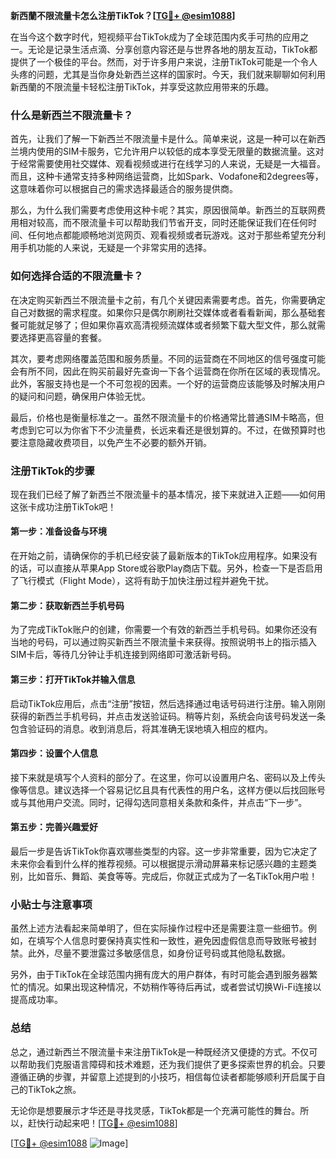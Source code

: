 **新西蘭不限流量卡怎么注册TikTok？[[TG💪+ @esim1088](https://t.me/s/esim1088)]**

在当今这个数字时代，短视频平台TikTok成为了全球范围内炙手可热的应用之一。无论是记录生活点滴、分享创意内容还是与世界各地的朋友互动，TikTok都提供了一个极佳的平台。然而，对于许多用户来说，注册TikTok可能是一个令人头疼的问题，尤其是当你身处新西兰这样的国家时。今天，我们就来聊聊如何利用新西蘭的不限流量卡轻松注册TikTok，并享受这款应用带来的乐趣。

### 什么是新西兰不限流量卡？

首先，让我们了解一下新西兰不限流量卡是什么。简单来说，这是一种可以在新西兰境内使用的SIM卡服务，它允许用户以较低的成本享受无限量的数据流量。这对于经常需要使用社交媒体、观看视频或进行在线学习的人来说，无疑是一大福音。而且，这种卡通常支持多种网络运营商，比如Spark、Vodafone和2degrees等，这意味着你可以根据自己的需求选择最适合的服务提供商。

那么，为什么我们需要考虑使用这种卡呢？其实，原因很简单。新西兰的互联网费用相对较高，而不限流量卡可以帮助我们节省开支，同时还能保证我们在任何时间、任何地点都能顺畅地浏览网页、观看视频或者玩游戏。这对于那些希望充分利用手机功能的人来说，无疑是一个非常实用的选择。

### 如何选择合适的不限流量卡？

在决定购买新西兰不限流量卡之前，有几个关键因素需要考虑。首先，你需要确定自己对数据的需求程度。如果你只是偶尔刷刷社交媒体或者看看新闻，那么基础套餐可能就足够了；但如果你喜欢高清视频流媒体或者频繁下载大型文件，那么就需要选择更高容量的套餐。

其次，要考虑网络覆盖范围和服务质量。不同的运营商在不同地区的信号强度可能会有所不同，因此在购买前最好先查询一下各个运营商在你所在区域的表现情况。此外，客服支持也是一个不可忽视的因素。一个好的运营商应该能够及时解决用户的疑问和问题，确保用户体验无忧。

最后，价格也是衡量标准之一。虽然不限流量卡的价格通常比普通SIM卡略高，但考虑到它可以为你省下不少流量费，长远来看还是很划算的。不过，在做预算时也要注意隐藏收费项目，以免产生不必要的额外开销。

### 注册TikTok的步骤

现在我们已经了解了新西兰不限流量卡的基本情况，接下来就进入正题——如何用这张卡成功注册TikTok吧！

#### 第一步：准备设备与环境
在开始之前，请确保你的手机已经安装了最新版本的TikTok应用程序。如果没有的话，可以直接从苹果App Store或谷歌Play商店下载。另外，检查一下是否启用了飞行模式（Flight Mode），这将有助于加快注册过程并避免干扰。

#### 第二步：获取新西兰手机号码
为了完成TikTok账户的创建，你需要一个有效的新西兰手机号码。如果你还没有当地的号码，可以通过购买新西兰不限流量卡来获得。按照说明书上的指示插入SIM卡后，等待几分钟让手机连接到网络即可激活新号码。

#### 第三步：打开TikTok并输入信息
启动TikTok应用后，点击“注册”按钮，然后选择通过电话号码进行注册。输入刚刚获得的新西兰手机号码，并点击发送验证码。稍等片刻，系统会向该号码发送一条包含验证码的消息。收到消息后，将其准确无误地填入相应的框内。

#### 第四步：设置个人信息
接下来就是填写个人资料的部分了。在这里，你可以设置用户名、密码以及上传头像等信息。建议选择一个容易记忆且具有代表性的用户名，这样方便以后找回账号或与其他用户交流。同时，记得勾选同意相关条款和条件，并点击“下一步”。

#### 第五步：完善兴趣爱好
最后一步是告诉TikTok你喜欢哪些类型的内容。这一步非常重要，因为它决定了未来你会看到什么样的推荐视频。可以根据提示滑动屏幕来标记感兴趣的主题类别，比如音乐、舞蹈、美食等等。完成后，你就正式成为了一名TikTok用户啦！

### 小贴士与注意事项

虽然上述方法看起来简单明了，但在实际操作过程中还是需要注意一些细节。例如，在填写个人信息时要保持真实性和一致性，避免因虚假信息而导致账号被封禁。此外，尽量不要泄露过多敏感信息，如身份证号码或其他隐私数据。

另外，由于TikTok在全球范围内拥有庞大的用户群体，有时可能会遇到服务器繁忙的情况。如果出现这种情况，不妨稍作等待后再试，或者尝试切换Wi-Fi连接以提高成功率。

### 总结

总之，通过新西兰不限流量卡来注册TikTok是一种既经济又便捷的方式。不仅可以帮助我们克服语言障碍和技术难题，还为我们提供了更多探索世界的机会。只要遵循正确的步骤，并留意上述提到的小技巧，相信每位读者都能够顺利开启属于自己的TikTok之旅。

无论你是想要展示才华还是寻找灵感，TikTok都是一个充满可能性的舞台。所以，赶快行动起来吧！[[TG💪+ @esim1088](https://t.me/s/esim1088)] 

[[TG💪+ @esim1088](https://t.me/s/esim1088) ![Image](https://i.postimg.cc/4NQfJmqS/Snipaste-2025-05-13-00-14-12.png)]